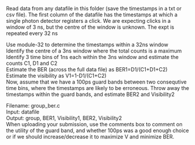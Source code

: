 Read data from any datafile in this folder (save the timestamps in a txt or csv file).  The first column of the datafile has the timestamps at which a single photon detector registers a click. We are expecting clicks in a window of 3 ns, but the centre of the window is unknown.  The expt is repeated every 32 ns  
  
Use module-32 to determine the timestamps within a 32ns window  
Identify the centre of a 3ns window where the total counts is a maximum  
Identify 3 time bins of 1ns each within the 3ns window and estimate the counts C1, D1 and C2  
Estimate the BER (across the full data file) as BER1=D1/(C1+D1+C2)  
Estimate the visibility as V1=1-D1/(C1+C2)  
Now, assume that we have a 100ps guard bands between two consequtive time bins, where the timestamps are likely to be erroneous. Throw away the timestamps within the guard bands, and estimate BER2 and Visibility2  
  
Filename: group_ber.c  
Input: datafile  
Output: group, BER1, Visibility1, BER2, Visibility2  
When uploading your submission, use the comments box to comment on the utility of the guard band, and whether 100ps was a good enough choice or if we should increase/decrease it to maximize V and minimize BER.  

